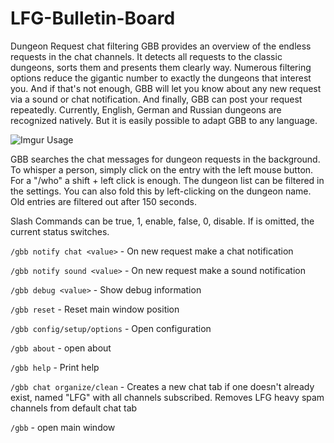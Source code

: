 # LFG-Bulletin-Board
Dungeon Request chat filtering
GBB provides an overview of the endless requests in the chat channels. It detects all requests to the classic dungeons, sorts them and presents them clearly way. Numerous filtering options reduce the gigantic number to exactly the dungeons that interest you. And if that's not enough, GBB will let you know about any new request via a sound or chat notification. And finally, GBB can post your request repeatedly.
Currently, English, German and Russian dungeons are recognized natively. But it is easily possible to adapt GBB to any language.

![Imgur](https://i.imgur.com/EBpf3Yp.jpg)
Usage

GBB searches the chat messages for dungeon requests in the background. To whisper a person, simply click on the entry with the left mouse button. For a "/who" a shift + left click is enough. The dungeon list can be filtered in the settings. You can also fold this by left-clicking on the dungeon name.
Old entries are filtered out after 150 seconds.

 

Slash Commands
<value> can be true, 1, enable, false, 0, disable. If <value> is omitted, the current status switches.
 
`/gbb notify chat <value>` - On new request make a chat notification
 
`/gbb notify sound <value>` - On new request make a sound notification
 
`/gbb debug <value>` - Show debug information
 
`/gbb reset` - Reset main window position
 
`/gbb config/setup/options` - Open configuration
 
`/gbb about` - open about
 
`/gbb help` - Print help
 
`/gbb chat organize/clean` - Creates a new chat tab if one doesn't already exist, named "LFG" with all channels subscribed. Removes LFG heavy spam channels from default chat tab


 `/gbb` - open main window

